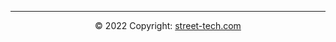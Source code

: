 
---
  <p align=center > © 2022 Copyright: <a href="https://github.com/technology-on-the-streets/">street-tech.com</a></p>
